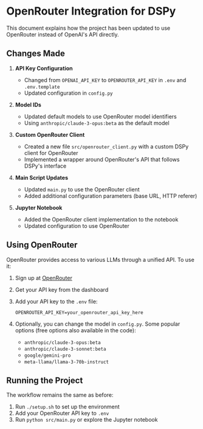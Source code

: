 # OpenRouter Integration for DSPy

This document explains how the project has been updated to use OpenRouter instead of OpenAI's API directly.

## Changes Made

1. **API Key Configuration**
   - Changed from `OPENAI_API_KEY` to `OPENROUTER_API_KEY` in `.env` and `.env.template`
   - Updated configuration in `config.py`

2. **Model IDs**
   - Updated default models to use OpenRouter model identifiers
   - Using `anthropic/claude-3-opus:beta` as the default model

3. **Custom OpenRouter Client**
   - Created a new file `src/openrouter_client.py` with a custom DSPy client for OpenRouter
   - Implemented a wrapper around OpenRouter's API that follows DSPy's interface

4. **Main Script Updates**
   - Updated `main.py` to use the OpenRouter client
   - Added additional configuration parameters (base URL, HTTP referer)

5. **Jupyter Notebook**
   - Added the OpenRouter client implementation to the notebook
   - Updated configuration to use OpenRouter

## Using OpenRouter

OpenRouter provides access to various LLMs through a unified API. To use it:

1. Sign up at [OpenRouter](https://openrouter.ai/)
2. Get your API key from the dashboard
3. Add your API key to the `.env` file:
   ```
   OPENROUTER_API_KEY=your_openrouter_api_key_here
   ```

4. Optionally, you can change the model in `config.py`. Some popular options (free options also available in the code):
   - `anthropic/claude-3-opus:beta`
   - `anthropic/claude-3-sonnet:beta`
   - `google/gemini-pro`
   - `meta-llama/llama-3-70b-instruct`
   

## Running the Project

The workflow remains the same as before:

1. Run `./setup.sh` to set up the environment
2. Add your OpenRouter API key to `.env`
3. Run `python src/main.py` or explore the Jupyter notebook
